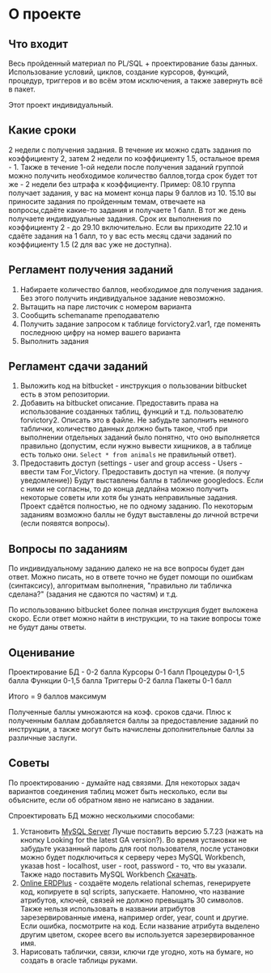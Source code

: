 # О проекте

## Что входит

Весь пройденный материал по PL/SQL + проектирование базы данных. Использование условий, циклов, создание курсоров, функций, процедур, триггеров и во всём этом исключения, а также завернуть всё в пакет.

Этот проект индивидуальный.

## Какие сроки

2 недели с получения задания. В течение их можно сдать задания по коэффициенту 2, затем 2 недели по коэффициенту 1.5, остальное время - 1. Также в течение 1-ой недели после получения заданий группой можно получить необходимое количество баллов,тогда срок будет тот же - 2 недели без штрафа к коэффициенту. Пример: 08.10 группа получает задания, у вас на момент конца пары 9 баллов из 10. 15.10 вы приносите задания по пройденным темам, отвечаете на вопросы,сдаёте какие-то задания и получаете 1 балл. В тот же день получаете индивидуальные задания. Срок их выполнения по коэффициенту 2 - до 29.10 включительно. Если вы приходите 22.10 и сдаёте задания на 1 балл, то у вас есть месяц сдачи заданий по коэффициенту 1.5 (2 для вас уже не доступна).

## Регламент получения заданий

1. Набираете количество баллов, необходимое для получения задания. Без этого получить индивидуальное задание невозможно.
2. Вытащить на паре листочик с номером варианта
3. Сообщить schemaname преподавателю
4. Получить задание запросом к таблице forvictory2.var1, где поменять последнюю цифру на номер вашего варианта
5. Выполнить задания

## Регламент сдачи заданий

1. Выложить код на bitbucket - инструкция о пользовании bitbucket есть в этом репозитории.
2. Добавить на bitbucket описание. Предоставить права на использование созданных таблиц, функций и т.д. пользователю forvictory2. Описать это в файле. Не забудьте заполнить немного таблички, количество данных должно быть такое, чтоб при выполнении отдельных заданий было понятно, что оно выполняется правильно (допустим, если нужно вывести хищников, а в таблице есть только они. `Select * from animals` не правильный ответ).
3. Предоставить доступ (settings - user and group access - Users - ввести там For_Victory. Предоставить доступ на чтение. (я получу уведомление)) Будут выставлены баллы в табличке googledocs. Если с ними не согласны, то до конца дедлайна можно получить некоторые советы или хотя бы узнать неправильные задания. Проект сдаётся полностью, не по одному заданию. По некоторым заданиям возможно баллы не будут выставлены до личной встречи (если появятся вопросы).

## Вопросы по заданиям

По индивидуальному заданию далеко не на все вопросы будет дан ответ. Можно писать, но в ответе точно не будет помощи по ошибкам (синтаксису), алгоритмам выполнения, "правильно ли табличка сделана?" (задания не сдаются по частям) и т.д.

По использованию bitbucket более полная инструкция будет выложена скоро. Если ответ можно найти в инструкции, то на такие вопросы тоже не будут даны ответы.

## Оценивание

Проектирование БД - 0-2 балла
Курсоры 0-1 балл
Процедуры 0-1,5 балла
Функции 0-1,5 балла
Триггеры 0-2 балла
Пакеты 0-1 балл

Итого = 9 баллов максимум

Полученные баллы умножаются на коэф. сроков сдачи. Плюс к полученным баллам добавляется баллы за предоставление заданий по инструкции, а также могут быть начислены дополнительные баллы за различные заслуги.

## Советы

По проектированию - думайте над связями. Для некоторых задач вариантов соединения таблиц может быть несколько, если вы объясните, если об обратном явно не написано в задании.

Спроектировать БД можно несколькими способами:

1. Установить [MySQL Server](https://dev.mysql.com/downloads/mysql/) Лучше поставить версию 5.7.23 (нажать на кнопку Looking for the latest GA version?). Во время установки не забудьте указанный пароль для root пользователя, после установки можно будет подключиться к серверу через MySQL Workbench, указав host - localhost, user - root, password - то, что вы указали. Также надо поставить MySQL Workbench [Скачать](https://dev.mysql.com/downloads/workbench/).
2. [Online ERDPlus](https://erdplus.com/) - создаёте модель relational schemas, генерируете код, копируете в sql scripts, запускаете. Напомню, что название атрибутов, ключей, связей не должно превыщать 30 символов. Также нельзя использовать в названии атрибутов зарезервированные имена, например order, year, count и другие. Если ошибка, посмотрите на код. Если название атрибута выделено другим цветом, скорее всего вы используется зарезервированное имя.
3. Нарисовать таблички, связи, ключи где угодно, хоть на бумаге, но создать в oracle таблицы руками.

